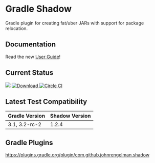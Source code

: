 # Gradle Shadow

Gradle plugin for creating fat/uber JARs with support for package relocation.

## Documentation

Read the new [User Guide](http://imperceptiblethoughts.com/shadow)!

## Current Status

<a href='https://bintray.com/johnrengelman/gradle-plugins/gradle-shadow-plugin/view?source=watch' alt='Get automatic notifications about new "gradle-shadow-plugin" versions'><img src='https://www.bintray.com/docs/images/bintray_badge_color.png'></a>
[ ![Download](https://api.bintray.com/packages/johnrengelman/gradle-plugins/gradle-shadow-plugin/images/download.png) ](https://bintray.com/johnrengelman/gradle-plugins/gradle-shadow-plugin/_latestVersion)
[![Circle CI](https://circleci.com/gh/johnrengelman/shadow.png?style=badge)](https://circleci.com/gh/johnrengelman/shadow)

## Latest Test Compatibility

| Gradle Version | Shadow Version |
|----------------|----------------|
| 3.1, 3.2-rc-2  | 1.2.4          |


## Gradle Plugins

https://plugins.gradle.org/plugin/com.github.johnrengelman.shadow

